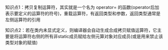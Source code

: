 知识点1：拷贝复制运算符，其实就是一个名为 operator= 的函数(operator后加表示要定义的运算符的符号)，重载运算符，有返回类型和参数，返回类型通常是左侧运算符的引用

知识点2：若在类内未显式定义，则编译器会自动生成合成拷贝赋值运算符，它主要是将运算符右侧的所有非static成员赋给左侧元算对象对应成员(或是用来禁止该类型对象的赋值)
